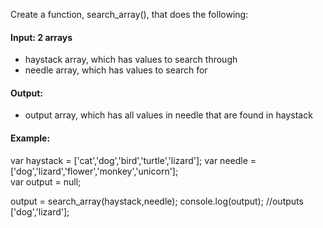 Create a function, search_array(), that does the following:

#### Input: 2 arrays
- haystack array, which has values to search through
- needle array, which has values to search for
#### Output:
- output array, which has all values in needle that are found in haystack
#### Example:
var haystack = ['cat','dog','bird','turtle','lizard'];
var needle = ['dog','lizard','flower','monkey','unicorn'];  
var output = null;

output = search_array(haystack,needle);
console.log(output); //outputs ['dog','lizard'];

